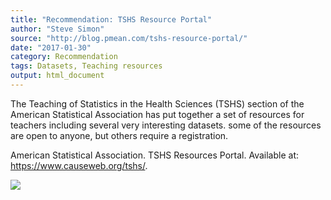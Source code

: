 ```yaml
---
title: "Recommendation: TSHS Resource Portal"
author: "Steve Simon"
source: "http://blog.pmean.com/tshs-resource-portal/"
date: "2017-01-30"
category: Recommendation
tags: Datasets, Teaching resources
output: html_document
---
```


The Teaching of Statistics in the Health Sciences (TSHS) section of the
American Statistical Association has put together a set of resources for
teachers including several very interesting datasets. some of the
resources are open to anyone, but others require a
registration.

<!---More--->

American Statistical Association. TSHS Resources Portal. Available at:
<https://www.causeweb.org/tshs/>.

![](http://www.pmean.com/images/images/17/tshs-resource-portal01.png)




